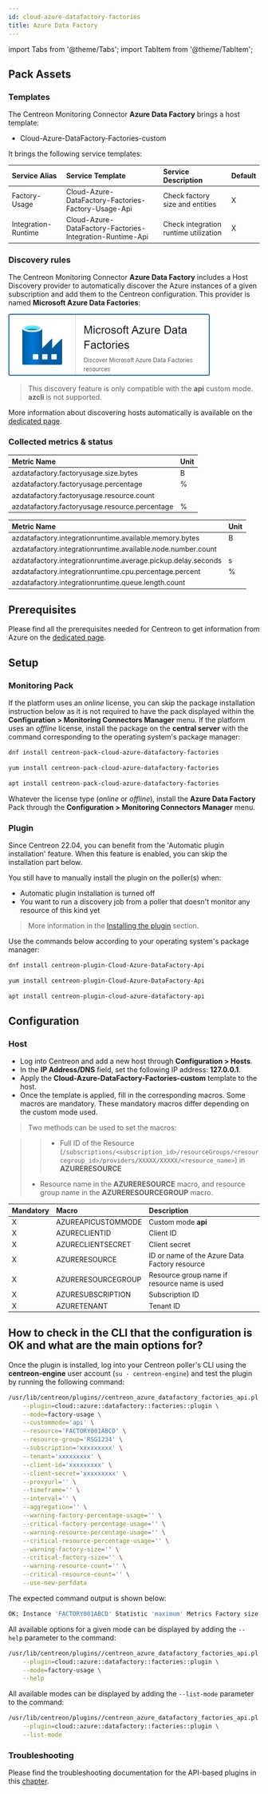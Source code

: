 ```yaml
---
id: cloud-azure-datafactory-factories
title: Azure Data Factory
---
```

import Tabs from '@theme/Tabs';
import TabItem from '@theme/TabItem';


## Pack Assets

### Templates

The Centreon Monitoring Connector **Azure Data Factory** brings a host template:

* Cloud-Azure-DataFactory-Factories-custom

It brings the following service templates:

| Service Alias       | Service Template                                          | Service Description                   | Default |
|:--------------------|:----------------------------------------------------------|:--------------------------------------|:--------|
| Factory-Usage       | Cloud-Azure-DataFactory-Factories-Factory-Usage-Api       | Check factory size and entities       | X       |
| Integration-Runtime | Cloud-Azure-DataFactory-Factories-Integration-Runtime-Api | Check integration runtime utilization | X       |

### Discovery rules

The Centreon Monitoring Connector **Azure Data Factory** includes a Host Discovery provider to
automatically discover the Azure instances of a given subscription and add them
to the Centreon configuration. This provider is named **Microsoft Azure Data Factories**:

![image](../../../assets/integrations/plugin-packs/procedures/cloud-azure-datafactory-factories-provider.png)

> This discovery feature is only compatible with the **api** custom mode. **azcli** is not supported.

More information about discovering hosts automatically is available on the [dedicated page](/docs/monitoring/discovery/hosts-discovery).

### Collected metrics & status

<Tabs groupId="sync">
<TabItem value="Factory-Usage" label="Factory-Usage">

| Metric Name                                    | Unit  |
|:-----------------------------------------------|:------|
| azdatafactory.factoryusage.size.bytes          | B     |
| azdatafactory.factoryusage.percentage          | %     |
| azdatafactory.factoryusage.resource.count      |       |
| azdatafactory.factoryusage.resource.percentage | %     |

</TabItem>
<TabItem value="Integration-Runtime" label="Integration-Runtime">

| Metric Name                                                   | Unit  |
|:--------------------------------------------------------------|:------|
| azdatafactory.integrationruntime.available.memory.bytes       | B     |
| azdatafactory.integrationruntime.available.node.number.count  |       |
| azdatafactory.integrationruntime.average.pickup.delay.seconds | s     |
| azdatafactory.integrationruntime.cpu.percentage.percent       | %     |
| azdatafactory.integrationruntime.queue.length.count           |       |

</TabItem>
</Tabs>

## Prerequisites

Please find all the prerequisites needed for Centreon to get information from Azure on the [dedicated page](../getting-started/how-to-guides/azure-credential-configuration.md).

## Setup

### Monitoring Pack

If the platform uses an *online* license, you can skip the package installation
instruction below as it is not required to have the pack displayed within the
**Configuration > Monitoring Connectors Manager** menu.
If the platform uses an *offline* license, install the package on the **central server**
with the command corresponding to the operating system's package manager:

<Tabs groupId="sync">
<TabItem value="Alma / RHEL / Oracle Linux 8" label="Alma / RHEL / Oracle Linux 8">

```bash
dnf install centreon-pack-cloud-azure-datafactory-factories
```

</TabItem>
<TabItem value="CentOS 7" label="CentOS 7">

```bash
yum install centreon-pack-cloud-azure-datafactory-factories
```

</TabItem>
<TabItem value="Debian 11" label="Debian 11">

```bash
apt install centreon-pack-cloud-azure-datafactory-factories
```

</TabItem>
</Tabs>

Whatever the license type (*online* or *offline*), install the **Azure Data Factory** Pack through
the **Configuration > Monitoring Connectors Manager** menu.

### Plugin

Since Centreon 22.04, you can benefit from the 'Automatic plugin installation' feature.
When this feature is enabled, you can skip the installation part below.

You still have to manually install the plugin on the poller(s) when:
- Automatic plugin installation is turned off
- You want to run a discovery job from a poller that doesn't monitor any resource of this kind yet

> More information in the [Installing the plugin](/docs/monitoring/pluginpacks/#installing-the-plugin) section.

Use the commands below according to your operating system's package manager:

<Tabs groupId="sync">
<TabItem value="Alma / RHEL / Oracle Linux 8" label="Alma / RHEL / Oracle Linux 8">

```bash
dnf install centreon-plugin-Cloud-Azure-DataFactory-Api
```

</TabItem>
<TabItem value="CentOS 7" label="CentOS 7">

```bash
yum install centreon-plugin-Cloud-Azure-DataFactory-Api
```

</TabItem>
<TabItem value="Debian 11" label="Debian 11">

```bash
apt install centreon-plugin-cloud-azure-datafactory-api
```

</TabItem>
</Tabs>

## Configuration

### Host

* Log into Centreon and add a new host through **Configuration > Hosts**.
* In the **IP Address/DNS** field, set the following IP address: **127.0.0.1**.
* Apply the **Cloud-Azure-DataFactory-Factories-custom** template to the host.
* Once the template is applied, fill in the corresponding macros. Some macros are mandatory.
These mandatory macros differ depending on the custom mode used.

> Two methods can be used to set the macros:

>> * Full ID of the Resource (`/subscriptions/<subscription_id>/resourceGroups/<resourcegroup_id>/providers/XXXXX/XXXXX/<resource_name>`)
in **AZURERESOURCE**
> * Resource name in the **AZURERESOURCE** macro, and resource group name in the **AZURERESOURCEGROUP** macro.

<Tabs groupId="sync">
<TabItem value="Azure Monitor API" label="Azure Monitor API">

| Mandatory   | Macro              | Description                                   |
|:------------|:-------------------|:----------------------------------------------|
| X           | AZUREAPICUSTOMMODE | Custom mode **api**                           |
| X           | AZURECLIENTID      | Client ID                                     |
| X           | AZURECLIENTSECRET  | Client secret                                 |
| X           | AZURERESOURCE      | ID or name of the Azure Data Factory resource |
| X           | AZURERESOURCEGROUP | Resource group name if resource name is used  |
| X           | AZURESUBSCRIPTION  | Subscription ID                               |
| X           | AZURETENANT        | Tenant ID                                     |

</TabItem>
</Tabs>

## How to check in the CLI that the configuration is OK and what are the main options for?

Once the plugin is installed, log into your Centreon poller's CLI using the
**centreon-engine** user account (`su - centreon-engine`) and test the plugin by
running the following command:

```bash
/usr/lib/centreon/plugins//centreon_azure_datafactory_factories_api.pl \
    --plugin=cloud::azure::datafactory::factories::plugin \
    --mode=factory-usage \
    --custommode='api' \
    --resource='FACTORY001ABCD' \
    --resource-group='RSG1234' \
    --subscription='xxxxxxxxx' \
    --tenant='xxxxxxxxx' \
    --client-id='xxxxxxxxx' \
    --client-secret='xxxxxxxxx' \
    --proxyurl='' \
    --timeframe='' \
    --interval='' \
    --aggregation='' \
    --warning-factory-percentage-usage='' \
    --critical-factory-percentage-usage='' \
    --warning-resource-percentage-usage='' \
    --critical-resource-percentage-usage='' \
    --warning-factory-size='' \
    --critical-factory-size='' \
    --warning-resource-count='' \
    --critical-resource-count='' \
    --use-new-perfdata
```

The expected command output is shown below:

```bash
OK: Instance 'FACTORY001ABCD' Statistic 'maximum' Metrics Factory size: 40.00GB, Factory usage: 30.00%, Resource count: 10.00, Resource usage: 25.00% | 'FACTORY001ABCD~maximum#azdatafactory.factoryusage.size.bytes'=40.00GB;;;0; 'FACTORY001ABCD~maximum#azdatafactory.factoryusage.percentage'=30.00%;;;0;100 'FACTORY001ABCD~maximum#azdatafactory.factoryusage.resource.count'=10.00;;;0; 'FACTORY001ABCD~maximum#azdatafactory.factoryusage.resource.percentage'=25.00%;;;0;100
```

All available options for a given mode can be displayed by adding the
`--help` parameter to the command:

```bash
/usr/lib/centreon/plugins//centreon_azure_datafactory_factories_api.pl \
    --plugin=cloud::azure::datafactory::factories::plugin \
    --mode=factory-usage \
    --help
```

All available modes can be displayed by adding the `--list-mode` parameter to
the command:

```bash
/usr/lib/centreon/plugins//centreon_azure_datafactory_factories_api.pl \
    --plugin=cloud::azure::datafactory::factories::plugin \
    --list-mode
```

### Troubleshooting

Please find the troubleshooting documentation for the API-based plugins in
this [chapter](../getting-started/how-to-guides/troubleshooting-plugins.md#http-and-api-checks).